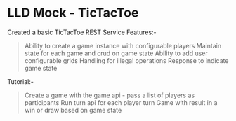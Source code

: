 # LLD Mock - TicTacToe

Created a basic TicTacToe REST Service
Features:-
>Ability to create a game instance with configurable players
>Maintain state for each game and crud on game state
>Ability to add user configurable grids
>Handling for illegal operations
>Response to indicate game state


Tutorial:-
>Create a game with the game api - pass a list of players as participants
>Run turn api for each player turn
>Game with result in a win or draw based on game state
